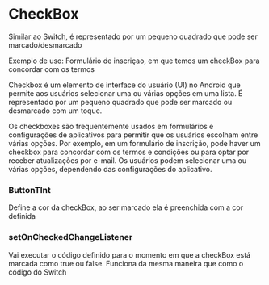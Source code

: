 # CheckBox

Similar ao Switch, é representado por um pequeno quadrado que pode ser marcado/desmarcado 

Exemplo de uso: Formulário de inscriçao, em que temos um checkBox para concordar com os termos

Checkbox é um elemento de interface do usuário (UI) no Android que permite aos usuários selecionar uma ou várias opções em uma lista. É representado por um pequeno quadrado que pode ser marcado ou desmarcado com um toque.

Os checkboxes são frequentemente usados em formulários e configurações de aplicativos para permitir que os usuários escolham entre várias opções. Por exemplo, em um formulário de inscrição, pode haver um checkbox para concordar com os termos e condições ou para optar por receber atualizações por e-mail. Os usuários podem selecionar uma ou várias opções, dependendo das configurações do aplicativo.

### ButtonTInt

Define a cor da checkBox, ao ser marcado ela é preenchida com a cor definida

### setOnCheckedChangeListener

Vai executar o código definido para o momento em que a checkBox está marcada como true ou false. Funciona da mesma maneira que como o código do Switch
